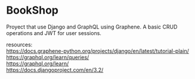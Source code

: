 # BookShop
Proyect that use Django and GraphQL using Graphene. A basic CRUD operations and JWT for user sessions.

resources: <br/>
https://docs.graphene-python.org/projects/django/en/latest/tutorial-plain/ <br/>
https://graphql.org/learn/queries/<br/>
https://graphql.org/learn/<br/>
https://docs.djangoproject.com/en/3.2/<br/>
